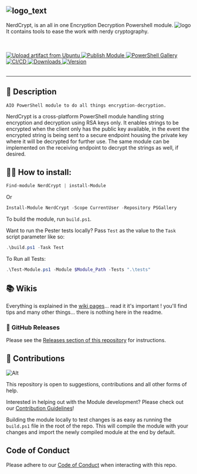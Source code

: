 ## ![logo_text](https://user-images.githubusercontent.com/79479952/188858942-da5021ad-35a2-4793-836b-3305e153e1df.png)
<img align="right" alt="logo" src="https://user-images.githubusercontent.com/79479952/190868846-075673ee-44f8-4a3d-9640-2a254b27cbb6.png">

NerdCrypt, is an all in one Encryption Decryption Powershell module. It contains tools to ease the work with nerdy cryptography.

<br />
<div align="Left">
  </br>
  <!-- Upload Artifacts -->
  <a href="https://github.com/alainQtec/NerdCrypt/actions/workflows/Upload_Artifact.yaml">
    <img src="https://github.com/alainQtec/NerdCrypt/actions/workflows/Upload_Artifact.yaml/badge.svg"
      alt="Upload artifact from Ubuntu" title="Upload artifacts" />
  </a>
  <!-- Publish Module -->
    <a href="https://github.com/alainQtec/NerdCrypt/actions/workflows/Publish.yaml">
        <img src="https://github.com/alainQtec/NerdCrypt/actions/workflows/Publish.yaml/badge.svg"
      alt="Publish Module" title="Publish Module" />
    </a>
  <!-- PS Gallery -->
  <a href="https://www.PowerShellGallery.com/packages/NerdCrypt">
    <img src="https://img.shields.io/powershellgallery/dt/NerdCrypt.svg?style=flat&logo=powershell&color=blue"
      alt="PowerShell Gallery" title="PowerShell Gallery" />
  </a>
  <!-- Continuous Intergration -->
  <a href="https://github.com/alainQtec/NerdCrypt/actions/workflows/CI.yaml">
    <img src="https://github.com/alainQtec/NerdCrypt/actions/workflows/CI.yaml/badge.svg?branch=main"
      alt="CI/CD" title="Continuous Intergration" />
  </a>
  <!-- GitHub Releases -->
  <a href="https://github.com/alainQtec/NerdCrypt/releases/latest">
    <img src="https://img.shields.io/github/downloads/alainQtec/NerdCrypt/total.svg?logo=github&color=blue"
      alt="Downloads" title="GitHub Release downloads" />
  </a>
  <!-- Latest gitHub Release version -->
  <a href="https://github.com/alainQtec/NerdCrypt/releases/latest">
    <img src="https://img.shields.io/github/release/alainQtec/NerdCrypt.svg?label=version&logo=github"
      alt="Version" title="GitHub Release versions" />
  </a>
</div>
<br />

***

## 📖 **Description**

    AIO PowerShell module to do all things encryption-decryption.

NerdCrypt is a cross-platform PowerShell module handling string encryption and decryption using RSA keys only. It enables strings to be encrypted when the client only has the public key available, in the event the encrypted string is being sent to a secure endpoint housing the private key where it will be decrypted for further use. The same module can be implemented on the receiving endpoint to decrypt the strings as well, if desired.

## 🧑‍💻 **How to install**:

```powershell
Find-module NerdCrypt | install-Module
```

Or
```powershell
Install-Module NerdCrypt -Scope CurrentUser -Repository PSGallery
```

To build the module, run `build.ps1`.

Want to run the Pester tests locally? Pass `Test` as the value to the `Task` script parameter like so:

```powershell
.\build.ps1 -Task Test
```

To Run all Tests:

```PowerShell
.\Test-Module.ps1 -Module $Module_Path -Tests ".\tests"
```

## 📚 **Wikis**

Everything is explained in the [wiki pages](https://github.com/alainQtec/NerdCrypt/wiki)... read it it's important ! you'll find tips and many other things... there is nothing here in the readme.

### 🚀 **GitHub Releases**

Please see the [Releases section of this repository](https://github.com/alainQtec/NerdCrypt/releases) for instructions.

## 🤝 **Contributions**


![Alt](https://repobeats.axiom.co/api/embed/d201fa56239511a45aa4aacb0e06e24f756cc531.svg "Repobeats analytics image")

This repository is open to suggestions, contributions and all other forms of help.

Interested in helping out with the Module development? Please check out our [Contribution Guidelines](https://github.com/alainQtec/NerdCrypt/blob/main/CONTRIBUTING.md)!

Building the module locally to test changes is as easy as running the `build.ps1` file in the root of the repo. This will compile the module with your changes and import the newly compiled module at the end by default.

## Code of Conduct

Please adhere to our [Code of Conduct](https://github.com/alainQtec/NerdCrypt/blob/main/CODE_OF_CONDUCT.md) when interacting with this repo.
